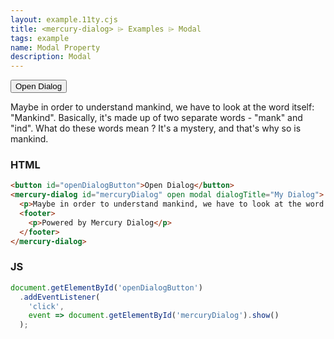 ```yaml
---
layout: example.11ty.cjs
title: <mercury-dialog> ⌲ Examples ⌲ Modal
tags: example
name: Modal Property
description: Modal
---
```


<button id="openDialogButton">Open Dialog</button>

<mercury-dialog id="mercuryDialog" open modal dialogTitle="My Dialog">
  <p>Maybe in order to understand mankind, we have to look at the word itself: "Mankind". Basically, it's made up of two separate words - "mank" and "ind". What do these words mean ? It's a mystery, and that's why so is mankind.</p>
</mercury-dialog>

<script>
  document.getElementById('openDialogButton')
    .addEventListener('click', event => document.getElementById('mercuryDialog').show());
</script>

<h3>HTML</h3>

```html
<button id="openDialogButton">Open Dialog</button>
<mercury-dialog id="mercuryDialog" open modal dialogTitle="My Dialog">
  <p>Maybe in order to understand mankind, we have to look at the word itself: "Mankind". Basically, it's made up of two separate words - "mank" and "ind". What do these words mean ? It's a mystery, and that's why so is mankind.</p>
  <footer>
    <p>Powered by Mercury Dialog</p>
  </footer>
</mercury-dialog>
```

<h3>JS</h3>

```js
document.getElementById('openDialogButton')
  .addEventListener(
    'click',
    event => document.getElementById('mercuryDialog').show()
  );
```
